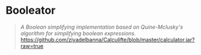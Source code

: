# Booleator

> _A Boolean simplifying implementation based on Quine-Mclusky's algorithm for simplifying boolean expressions._
https://github.com/ziyadelbanna/Calculifte/blob/master/calculator.jar?raw=true
